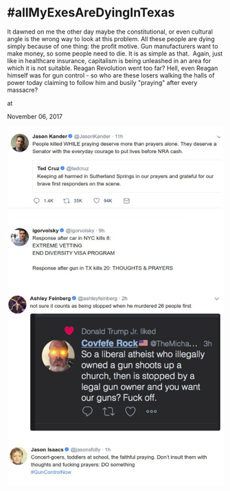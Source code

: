 # #allMyExesAreDyingInTexas


It dawned on me the other day maybe the constitutional, or even cultural angle is the wrong way to look at this problem. All these people are dying simply because of one thing: the profit motive. Gun manufacturers want to make money, so some people need to die. It is as simple as that.  Again, just like in healthcare insurance, capitalism is being unleashed in an area for which it is not suitable. Reagan Revolution went too far? Hell, even Reagan himself was for gun control - so who are these losers walking the halls of power today claiming to follow him and busily "praying" after every massacre? 







at

November 06, 2017















![](out.jpg)

